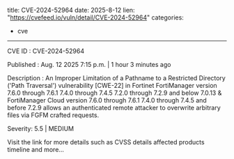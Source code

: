  
title: CVE-2024-52964
date: 2025-8-12
lien: "https://cvefeed.io/vuln/detail/CVE-2024-52964"
categories:
  - cve
---

CVE ID : CVE-2024-52964

Published :  Aug. 12
2025
7:15 p.m. | 1 hour
3 minutes ago

Description : An Improper Limitation of a Pathname to a Restricted Directory ('Path Traversal') vulnerability [CWE-22] in Fortinet FortiManager version 7.6.0 through 7.6.1
7.4.0 through 7.4.5
7.2.0 through 7.2.9 and below 7.0.13 & FortiManager Cloud version 7.6.0 through 7.6.1
7.4.0 through 7.4.5 and before 7.2.9 allows an authenticated remote attacker to overwrite arbitrary files via FGFM crafted requests.

Severity: 5.5 | MEDIUM

Visit the link for more details
such as CVSS details
affected products
timeline
and more...
